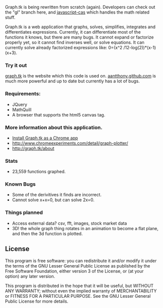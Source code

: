 Graph.tk is being rewritten from scratch (again). Developers can check out the "gl" branch here, and [javascript-cas](https://github.com/aantthony/javascript-cas) which handles the math related stuff.

Graph.tk is a web application that graphs, solves, simplifies, integrates and differentiates expressions. Currently, it can differentiate most of the functions it knows, but there are many bugs. It cannot expand or factorize properly yet, so it cannot find inverses well, or solve equations.
It can currently solve already factorized expressions like: 0=(x^2 /12-log(2))*(x-1)(x+3).

### Try it out
[graph.tk](http://graph.tk/) is the website which this code is used on. [aantthony.github.com](http://aantthony.github.com/) is much more powerful and up to date but currently has a lot of bugs.

### Requirements:
* JQuery
* MathQuill
* A browser that supports the html5 canvas tag.

### More information about this application.
* [Install Graph.tk as a Chrome app](https://chrome.google.com/webstore/detail/nkhkaamdeplibnmodcgodlkghphdbahk)
* http://www.chromeexperiments.com/detail/graph-plotter/
* http://graph.tk/about

### Stats
* 23,559 functions graphed.

### Known Bugs
* Some of the derivitives it finds are incorrect.
* Cannot solve x+x=0, but can solve 2x=0.

### Things planned
* Access external data? csv, fft, images, stock market data
* 3D! the whole graph thing rotates in an animation to become a flat plane, and then the 3d function is plotted.

## License
This program is free software: you can redistribute it and/or modify
it under the terms of the GNU Lesser General Public License as published by
the Free Software Foundation, either version 3 of the License, or
(at your option) any later version.

This program is distributed in the hope that it will be useful,
but WITHOUT ANY WARRANTY; without even the implied warranty of
MERCHANTABILITY or FITNESS FOR A PARTICULAR PURPOSE.  See the
GNU Lesser General Public License for more details.
